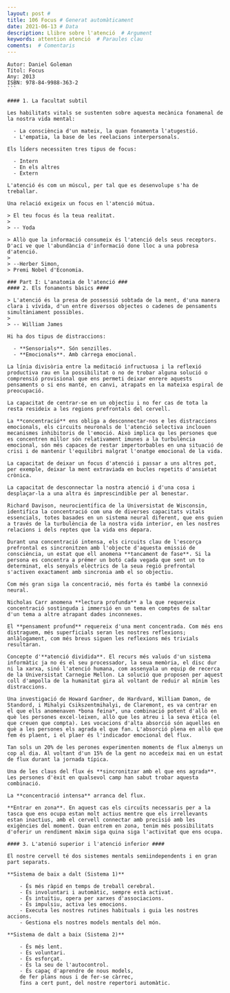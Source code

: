 ```yaml
---
layout: post # 
title: 106 Focus # Generat automàticament
date: 2021-06-13 # Data
description: Llibre sobre l'atenció  # Argument
keywords: attention atenció  # Paraules clau
coments:  # Comentaris
---
```


````code
Autor: Daniel Goleman
Títol: Focus
Any: 2013
ISBN: 978-84-9988-363-2
```

#### 1. La facultat subtil

Les habilitats vitals se sustenten sobre aquesta mecànica fonamenal de la nostra vida mental:

  - La consciència d'un mateix, la quan fonamenta l'atugestió.
  - L'empatia, la base de les reelacions interpersonals.

Els líders necessiten tres tipus de focus:

  - Intern
  - En els altres
  - Extern

L'atenció és com un múscul, per tal que es desenvolupe s'ha de treballar.

Una relació exigeix un focus en l'atenció mútua.

> El teu focus és la teua realitat.
>
> -- Yoda

> Allò que la informació consumeix és l'atenció dels seus receptors. D'ací ve que l'abundància d'informació done lloc a una pobresa d'atenció.
>
> --Herber Simon, 
> Premi Nobel d'Economia.

### Part I: L'anatomia de l'atenció ###
#### 2. Els fonaments bàsics ####

> L'atenció és la presa de possessió sobtada de la ment, d'una manera clara i vívida, d'un entre diversos objectes o cadenes de pensaments  simultàniament possibles.
>
> -- William James

Hi ha dos tipus de distraccions:

  - **Sensorials**. Són senzilles.
  - **Emocionals**. Amb càrrega emocional.
  
La línia divisòria entre la meditació infructuosa i la reflexió productiva rau en la possibilitat o no de trobar alguna solució o comprensió provisional que ens permeti deixar enrere aquests pensaments o si ens manté, en canvi, atrapats en la mateixa espiral de preocupació.

La capacitat de centrar-se en un objectiu i no fer cas de tota la resta resideix a les regions prefrontals del cervell.

La **concentració** ens obliga a desconnectar-nos e les distraccions emocionals, els circuits neuronals de l'atenció selectiva inclouen mecanismes inhibitoris de l'emoció. Això implica qu les persones que es concentren millor són relativament imunes a la turbulència emocional, són més capaces de restar impertorbables en una situació de crisi i de mantenir l'equilibri malgrat l'onatge emocional de la vida.

La capacitat de deixar un focus d'atenció i passar a uns altres pot, per exemple, deixar la ment extraviada en bucles repetits d'ansietat crònica.

La capacitat de desconnectar la nostra atenció i d'una cosa i desplaçar-la a una altra és imprescindible per al benestar.

Richard Davison, neurocientífica de la Universistat de Wisconsin, identifica la concentració com una de diverses capacitats vitals essencials, totes basades en un sistema neural diferent, que ens guien a través de la turbulència de la nostra vida interior, en les nostres relacions i dels reptes que la vida ens depara.

Durant una concentració intensa, els circuits clau de l'escorça prefrontal es sincronitzen amb l'objecte d'aquesta emissió de consciència, un estat que ell anomena **tancament de fase**. Si la persona es concentra a prémer un botó cada vegada que sent un to determinat, els senyals elèctrics de la seua regió prefrontal s'activen exactament amb sincronia amb el so objectiu.

Com més gran siga la concentració, més forta és també la connexió neural.

Nicholas Carr anomena **lectura profunda** a la que requereix concentració sostinguda i immersió en un tema en comptes de saltar d'un tema a altre atrapant dades inconnexes.

El **pensament profund** requereix d'una ment concentrada. Com més ens distraguem, més superficials seran les nostres reflexions; anlàlogament, com més breus siguen les reflexions més trivials resultaran.

Concepte d'**atenció dividida**. El recurs més valuós d'un sistema informàtic ja no és el seu processador, la seua memòria, el disc dur ni la xarxa, sinó l'atenció humana, com assenyala un equip de recerca de la Universistat Carnegie Mellon. La solució que proposen per aquest coll d'ampolla de la humanitat gira al voltant de reduir al mínim les distraccions.

Una investigació de Howard Gardner, de Hardvard, William Damon, de Standord, i Mihalyi Csikszentmihalyi, de Claremont, es va centrar en el que ells anomenaven *bona feina*, una combinació potent d'allò en què les persones excel·leixen, allò que les atreu i la seva ètica (el que creuen que compta). Les vocacions d'alta absorció són aquelles en què a les persones els agrada el que fan. L'absorció plena en allò que fem és plaent, i el plaer és l'indicador emocional del flux.

Tan sols un 20% de les perones experimenten moments de flux almenys un cop al dia. Al voltant d'un 15% de la gent no accedeix mai en un estat de flux durant la jornada típica.

Una de les claus del flux és **sincronitzar amb el que ens agrada**. Les persones d'èxit en qualsevol camp han sabut trobar aquesta combinació.

La **concentració intensa** arranca del flux.

**Entrar en zona**. En aquest cas els circuïts necessaris per a la tasca que ens ocupa estan molt actius mentre que els irrellevants estan inactius, amb el cervell connectar amb precisió amb les exigències del moment. Quan entrem en zona, tenim més possibilitats d'oferir un rendiment màxim siga quina siga l'activitat que ens ocupa.

#### 3. L'atenió superior i l'atenció inferior ####

El nostre cervell té dos sistemes mentals semiindependents i en gran part separats.

**Sistema de baix a dalt (Sistema 1)**

    - És més ràpid en temps de treball cerebral.
    - És involuntari i automàtic, sempre està activat.
    - És intuïtiu, opera per xarxes d'associacions.
    - És impulsiu, activa les emocions.
    - Executa les nostres rutines habituals i guia les nostres accions.
    - Gestiona els nostres models mentals del món.

**Sistema de dalt a baix (Sistema 2)**

    - És més lent.
    - És voluntari.
    - És esforçat.
    - És la seu de l'autocontrol.
    - És capaç d'aprendre de nous models,
    de fer plans nous i de fer-se càrrec,
    fins a cert punt, del nostre repertori automàtic.

